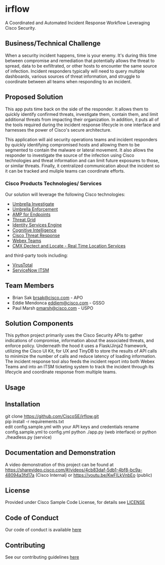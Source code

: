 # irflow

A Coordinated and Automated Incident Response Workflow Leveraging Cisco Security.


## Business/Technical Challenge

When a security incident happens, time is your enemy.  It's during this time between compromise and remediation that potentially allows the threat to spread, data to be exfiltrated, or other hosts to encounter the same source of infection.  Incident responders typically will need to query multiple dashboards, various sources of threat information, and struggle to coordinate between all teams when responding to an incident.

## Proposed Solution

This app puts time back on the side of the responder.  It allows them to quickly identify confirmed threats, investigate them, contain them, and limit additional threats from impacting their organization.  In addition, it puts all of the tools required during the incident response lifecycle in one interface and harnesses the power of Cisco's secure architecture.

This application will aid security operations teams and incident responders by quickly identifying compromised hosts and allowing them to be segmented to contain the malware or lateral movement. It also allows the responder to investigate the source of the infection using Cisco technologies and threat information and can limit future exposures to those, or similar threats. Finally, it centralized communication about the incident so it can be tracked and muliple teams can coordinate efforts.


### Cisco Products Technologies/ Services

Our solution will leverage the following Cisco technologies:

* [Umbrella Investigate](https://umbrella.cisco.com/products/features)
* [Umbrella Enforcement](https://umbrella.cisco.com/products/features)
* [AMP for Endpoints](https://www.cisco.com/c/en/us/products/security/amp-for-endpoints/index.html)
* [Threat Grid](https://www.cisco.com/c/en/us/products/security/threat-grid/index.html)
* [Identity Services Engine](https://www.cisco.com/c/en/us/products/security/identity-services-engine/index.html)
* [Cognitive Intelligence](https://www.cisco.com/c/en/us/products/security/cognitive-threat-analytics/index.html)
* [Cisco Threat Response](https://www.cisco.com/c/en/us/products/security/threat-response.html)
* [Webex Teams](https://www.webex.com/products/teams/index.html)
* [CMX Dectect and Locate - Real Time Location Services](https://www.cisco.com/c/en/us/solutions/enterprise-networks/connected-mobile-experiences/index.html)

and third-party tools including:

* [VirusTotal](https://www.virustotal.com/)
* [ServiceNow ITSM](https://www.servicenow.com/products/it-service-management.html)

## Team Members

* Brian Sak <brsak@cisco.com> - APO
* Eddie Mendonca <eddiem@cisco.com> - GSSO
* Paul Marsh <pmarsh@cisco.com> - USPO


## Solution Components


This python project primarily uses the Cisco Security APIs to gather indications of compromise, information about the associated threats, and enforce policy.  Underneath the hood it uses a Flask/Jinja2 framework, utilizing the Cisco UI Kit, for UX and TinyDB to store the results of API calls to minimize the number of calls and reduce latency of loading information.  The incident response tool also feeds the incident report into both Webex Teams and into an ITSM ticketing system to track the incident through its lifecycle and coordinate response from multiple teams.

## Usage

<!-- This does not need to be completed during the initial submission phase  

Provide a brief overview of how to use the solution  -->



## Installation

git clone https://github.com/CiscoSE/irflow.git  <br>
pip install -r requirements.txt <br>
edit config.sample.yml with your API keys and credentials
rename config.sample.yml to config.yml
python ./app.py (web interface) or python ./headless.py (service)

## Documentation and Demonstration

A video demonstration of this project can be found at https://sharevideo.cisco.com/#/videos/4cb83daf-5db1-4bf8-bc9a-48094a3fd17a (Cisco Internal) or https://youtu.be/KwFILkVnbEo (public)

## License

Provided under Cisco Sample Code License, for details see [LICENSE](./LICENSE.md)

## Code of Conduct

Our code of conduct is available [here](./CODE_OF_CONDUCT.md)

## Contributing

See our contributing guidelines [here](./CONTRIBUTING.md)
